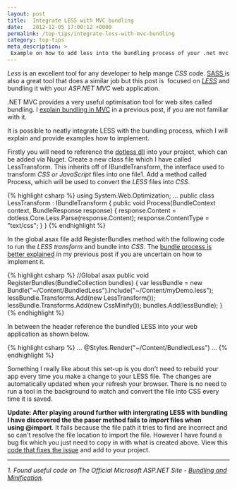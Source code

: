 ```yaml
---
layout: post
title:  Integrate LESS with MVC bundling
date:   2012-12-05 17:00:12 +0000
permalink: /top-tips/integrate-less-with-mvc-bundling
category: top-tips
meta_description: >
 Example on how to add less into the bundling process of your .net mvc web app.
---
```


_Less_ is an excellent tool for any developer to help mange _CSS_ code. [SASS ][1]is also a great tool that does a similar job but this post is &nbsp;focused on [_LESS_][2] and bundling it with your _ASP.NET MVC_ web application.

.NET MVC provides a very useful optimisation tool for web sites called bundling. I [explain bundling in MVC][3] in a previous post, if you are not familiar with it.

It is possible to neatly integrate LESS with the bundling process, which I will explain and provide examples how to implement.

Firstly you will need to reference the [dotless dll][4] into your project, which can be added via Nuget. Create a new class file which I have called LessTransform. This inherits off of IBundleTransform, the interface used to transform _CSS or JavaScript_ files into one file1. Add a method called Process, which will be used to convert the _LESS_ files into _CSS_.

{% highlight csharp %}
using System.Web.Optimization;
...
public class LessTransform : IBundleTransform
{
    public void Process(BundleContext context, BundleResponse response)
    {
        response.Content = dotless.Core.Less.Parse(response.Content);
        response.ContentType = "text/css";
    }
}
{% endhighlight %}

In the global.asax file add RegisterBundles method with the following code to run the _LESS transform_ and bundle into _CSS_. The [bundle process is better explained][3] in my previous post if you are uncertain on how to implement it.

{% highlight csharp %}
//Global asax
public void RegisterBundles(BundleCollection bundles)
{
     var lessBundle = new Bundle("~/Content/BundledLess").Include("~/Content/myDemo.less");
     lessBundle.Transforms.Add(new LessTransform());
     lessBundle.Transforms.Add(new CssMinify());
     bundles.Add(lessBundle);
}
{% endhighlight %}

In between the header reference the bundled LESS into your web application as shown below.

{% highlight csharp %}
...
@Styles.Render("~/Content/BundledLess")
...
{% endhighlight %}
    

Something I really like about this set-up is you don't need to rebuild your app every time you make a change to your LESS file. The changes are automatically updated when your refresh your browser. There is no need to run a tool in the background to watch and convert the file into CSS every time it is saved.

**Update:&nbsp;**After playing around further with intergrating LESS&nbsp;with bundling I have discovered the the paser method fails to&nbsp;_import_ files when using&nbsp;**@import**. It fails because the file path it tries to find are&nbsp;incorrect and so can't resolve the file location to import the file. However I have found a bug fix which you just need to copy in with what is created above. View this [code that fixes the issue][6] and add to your project.

* * *

_1\. Found useful code on The Official Microsoft ASP.NET Site - [Bundling and Minification][7]._

[1]: http://sass-lang.com/
[2]: http://lesscss.org/
[3]: /top-tips/mvc-4-bundling-css-and-js-files
[4]: http://nuget.org/packages/dotless
[6]: https://gist.github.com/2002958
[7]: http://www.asp.net/mvc/tutorials/mvc-4/bundling-and-minification
  